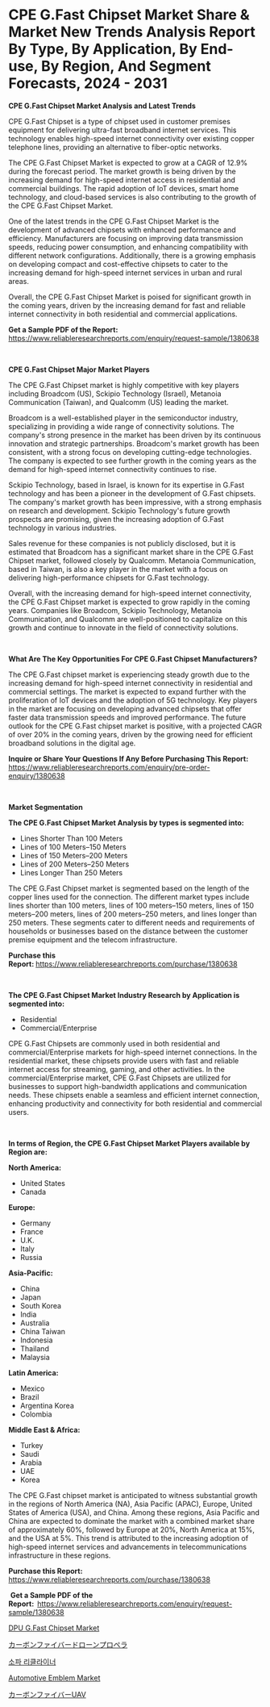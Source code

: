 <p><h1>CPE G.Fast Chipset Market Share & Market New Trends Analysis Report By Type, By Application, By End-use, By Region, And Segment Forecasts, 2024 - 2031</h1></p><p><strong>CPE G.Fast Chipset Market Analysis and Latest Trends</strong></p>
<p><p>CPE G.Fast Chipset is a type of chipset used in customer premises equipment for delivering ultra-fast broadband internet services. This technology enables high-speed internet connectivity over existing copper telephone lines, providing an alternative to fiber-optic networks.</p><p>The CPE G.Fast Chipset Market is expected to grow at a CAGR of 12.9% during the forecast period. The market growth is being driven by the increasing demand for high-speed internet access in residential and commercial buildings. The rapid adoption of IoT devices, smart home technology, and cloud-based services is also contributing to the growth of the CPE G.Fast Chipset Market.</p><p>One of the latest trends in the CPE G.Fast Chipset Market is the development of advanced chipsets with enhanced performance and efficiency. Manufacturers are focusing on improving data transmission speeds, reducing power consumption, and enhancing compatibility with different network configurations. Additionally, there is a growing emphasis on developing compact and cost-effective chipsets to cater to the increasing demand for high-speed internet services in urban and rural areas.</p><p>Overall, the CPE G.Fast Chipset Market is poised for significant growth in the coming years, driven by the increasing demand for fast and reliable internet connectivity in both residential and commercial applications.</p></p>
<p><strong>Get a Sample PDF of the Report:&nbsp;</strong> <a href="https://www.reliableresearchreports.com/enquiry/request-sample/1380638">https://www.reliableresearchreports.com/enquiry/request-sample/1380638</a></p>
<p>&nbsp;</p>
<p><strong>CPE G.Fast Chipset Major Market Players</strong></p>
<p><p>The CPE G.Fast Chipset market is highly competitive with key players including Broadcom (US), Sckipio Technology (Israel), Metanoia Communication (Taiwan), and Qualcomm (US) leading the market. </p><p>Broadcom is a well-established player in the semiconductor industry, specializing in providing a wide range of connectivity solutions. The company's strong presence in the market has been driven by its continuous innovation and strategic partnerships. Broadcom's market growth has been consistent, with a strong focus on developing cutting-edge technologies. The company is expected to see further growth in the coming years as the demand for high-speed internet connectivity continues to rise.</p><p>Sckipio Technology, based in Israel, is known for its expertise in G.Fast technology and has been a pioneer in the development of G.Fast chipsets. The company's market growth has been impressive, with a strong emphasis on research and development. Sckipio Technology's future growth prospects are promising, given the increasing adoption of G.Fast technology in various industries.</p><p>Sales revenue for these companies is not publicly disclosed, but it is estimated that Broadcom has a significant market share in the CPE G.Fast Chipset market, followed closely by Qualcomm. Metanoia Communication, based in Taiwan, is also a key player in the market with a focus on delivering high-performance chipsets for G.Fast technology.</p><p>Overall, with the increasing demand for high-speed internet connectivity, the CPE G.Fast Chipset market is expected to grow rapidly in the coming years. Companies like Broadcom, Sckipio Technology, Metanoia Communication, and Qualcomm are well-positioned to capitalize on this growth and continue to innovate in the field of connectivity solutions.</p></p>
<p>&nbsp;</p>
<p><strong>What Are The Key Opportunities For CPE G.Fast Chipset Manufacturers?</strong></p>
<p><p>The CPE G.Fast chipset market is experiencing steady growth due to the increasing demand for high-speed internet connectivity in residential and commercial settings. The market is expected to expand further with the proliferation of IoT devices and the adoption of 5G technology. Key players in the market are focusing on developing advanced chipsets that offer faster data transmission speeds and improved performance. The future outlook for the CPE G.Fast chipset market is positive, with a projected CAGR of over 20% in the coming years, driven by the growing need for efficient broadband solutions in the digital age.</p></p>
<p><strong>Inquire or Share Your Questions If Any Before Purchasing This Report:</strong> <a href="https://www.reliableresearchreports.com/enquiry/pre-order-enquiry/1380638">https://www.reliableresearchreports.com/enquiry/pre-order-enquiry/1380638</a></p>
<p>&nbsp;</p>
<p><strong>Market Segmentation</strong></p>
<p><strong>The CPE G.Fast Chipset Market Analysis by types is segmented into:</strong></p>
<p><ul><li>Lines Shorter Than 100 Meters</li><li>Lines of 100 Meters–150 Meters</li><li>Lines of 150 Meters–200 Meters</li><li>Lines of 200 Meters–250 Meters</li><li>Lines Longer Than 250 Meters</li></ul></p>
<p><p>The CPE G.Fast Chipset market is segmented based on the length of the copper lines used for the connection. The different market types include lines shorter than 100 meters, lines of 100 meters–150 meters, lines of 150 meters–200 meters, lines of 200 meters–250 meters, and lines longer than 250 meters. These segments cater to different needs and requirements of households or businesses based on the distance between the customer premise equipment and the telecom infrastructure.</p></p>
<p><strong>Purchase this Report:&nbsp;</strong><a href="https://www.reliableresearchreports.com/purchase/1380638">https://www.reliableresearchreports.com/purchase/1380638</a></p>
<p>&nbsp;</p>
<p><strong>The CPE G.Fast Chipset Market Industry Research by Application is segmented into:</strong></p>
<p><ul><li>Residential</li><li>Commercial/Enterprise</li></ul></p>
<p><p>CPE G.Fast Chipsets are commonly used in both residential and commercial/Enterprise markets for high-speed internet connections. In the residential market, these chipsets provide users with fast and reliable internet access for streaming, gaming, and other activities. In the commercial/Enterprise market, CPE G.Fast Chipsets are utilized for businesses to support high-bandwidth applications and communication needs. These chipsets enable a seamless and efficient internet connection, enhancing productivity and connectivity for both residential and commercial users.</p></p>
<p>&nbsp;</p>
<p><strong>In terms of Region, the CPE G.Fast Chipset Market Players available by Region are:</strong></p>
<p>
    <p> <strong> North America: </strong>
        <ul>
            <li>United States</li>
            <li>Canada</li>
        </ul>
        </p> 
    <p> <strong> Europe: </strong>
        <ul>
            <li>Germany</li>
            <li>France</li>
            <li>U.K.</li>
            <li>Italy</li>
            <li>Russia</li>
        </ul>
        </p> 
    <p> <strong> Asia-Pacific: </strong>
        <ul>
            <li>China</li>
            <li>Japan</li>
            <li>South Korea</li>
            <li>India</li>
            <li>Australia</li>
            <li>China Taiwan</li>
            <li>Indonesia</li>
            <li>Thailand</li>
            <li>Malaysia</li>
        </ul>
        </p> 
    <p> <strong> Latin America: </strong>
        <ul>
            <li>Mexico</li>
            <li>Brazil</li>
            <li>Argentina Korea</li>
            <li>Colombia</li>
        </ul>
        </p> 
    <p> <strong> Middle East & Africa: </strong>
        <ul>
            <li>Turkey</li>
            <li>Saudi</li>
            <li>Arabia</li>
            <li>UAE</li>
            <li>Korea</li>
        </ul>
    </p>
    </p>
<p><p>The CPE G.Fast chipset market is anticipated to witness substantial growth in the regions of North America (NA), Asia Pacific (APAC), Europe, United States of America (USA), and China. Among these regions, Asia Pacific and China are expected to dominate the market with a combined market share of approximately 60%, followed by Europe at 20%, North America at 15%, and the USA at 5%. This trend is attributed to the increasing adoption of high-speed internet services and advancements in telecommunications infrastructure in these regions.</p></p>
<p><strong>Purchase this Report: </strong><a href="https://www.reliableresearchreports.com/purchase/1380638">https://www.reliableresearchreports.com/purchase/1380638</a></p>
<p>&nbsp;<strong>Get a Sample PDF of the Report:&nbsp;&nbsp;</strong><a href="https://www.reliableresearchreports.com/enquiry/request-sample/1380638">https://www.reliableresearchreports.com/enquiry/request-sample/1380638</a></p>
<p><strong></strong></p>
<p><p><a href="https://github.com/mancsybtousav/Market-Research-Report-List-1/blob/main/dpu-gfast-chipset-market.md">DPU G.Fast Chipset Market</a></p><p><a href="https://github.com/xtkhtofdt934839/Market-Research-Report-List-1/blob/main/917481712606.md">カーボンファイバードローンプロペラ</a></p><p><a href="https://medium.com/@witoldadamczyk1904/%EC%86%8C%ED%8C%8C-%EB%A6%AC%ED%81%B4%EB%9D%BC%EC%9D%B4%EB%84%88-%EC%8B%9C%EC%9E%A5-%EB%A9%94%ED%8A%B8%EB%A6%AD%EC%8A%A4%EC%9D%98-%EB%94%94%EC%BD%94%EB%94%A9-%EC%8B%9C%EC%9E%A5-%EC%A0%90%EC%9C%A0%EC%9C%A8-%ED%8A%B8%EB%A0%8C%EB%93%9C-%EB%B0%8F-%EC%84%B1%EC%9E%A5-%ED%8C%A8%ED%84%B4-1833075de304">소파 리클라이너</a></p><p><a href="https://issuu.com/reportprime-2/docs/automotive-emblem-market-size-2030.pptx">Automotive Emblem Market</a></p><p><a href="https://github.com/ddwcuskozol07187/Market-Research-Report-List-1/blob/main/559364912607.md">カーボンファイバーUAV</a></p></p>
